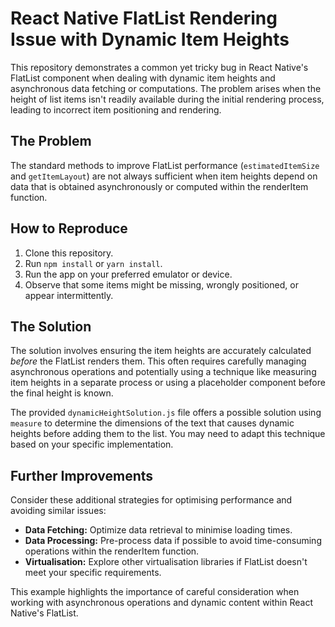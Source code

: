 # React Native FlatList Rendering Issue with Dynamic Item Heights

This repository demonstrates a common yet tricky bug in React Native's FlatList component when dealing with dynamic item heights and asynchronous data fetching or computations. The problem arises when the height of list items isn't readily available during the initial rendering process, leading to incorrect item positioning and rendering.

## The Problem

The standard methods to improve FlatList performance (`estimatedItemSize` and `getItemLayout`) are not always sufficient when item heights depend on data that is obtained asynchronously or computed within the renderItem function.

## How to Reproduce

1. Clone this repository.
2. Run `npm install` or `yarn install`.
3. Run the app on your preferred emulator or device.
4. Observe that some items might be missing, wrongly positioned, or appear intermittently.

## The Solution

The solution involves ensuring the item heights are accurately calculated *before* the FlatList renders them. This often requires carefully managing asynchronous operations and potentially using a technique like measuring item heights in a separate process or using a placeholder component before the final height is known.

The provided `dynamicHeightSolution.js` file offers a possible solution using `measure` to determine the dimensions of the text that causes dynamic heights before adding them to the list.  You may need to adapt this technique based on your specific implementation. 

## Further Improvements

Consider these additional strategies for optimising performance and avoiding similar issues:

- **Data Fetching:** Optimize data retrieval to minimise loading times.
- **Data Processing:** Pre-process data if possible to avoid time-consuming operations within the renderItem function.
- **Virtualisation:** Explore other virtualisation libraries if FlatList doesn't meet your specific requirements.

This example highlights the importance of careful consideration when working with asynchronous operations and dynamic content within React Native's FlatList.